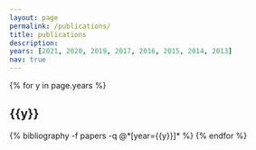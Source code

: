 ```yaml
---
layout: page
permalink: /publications/
title: publications
description:
years: [2021, 2020, 2019, 2017, 2016, 2015, 2014, 2013]
nav: true
---
```


<div class="publications">

{% for y in page.years %}
  <h2 class="year">{{y}}</h2>
  {% bibliography -f papers -q @*[year={{y}}]* %}
{% endfor %}

</div>
